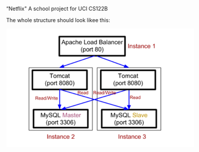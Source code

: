 “Netflix"
A school project for UCI CS122B

The whole structure should look likee this:

![image](https://github.com/cxk123/-Netflix-CS122B/blob/master/images/struture.PNG)
